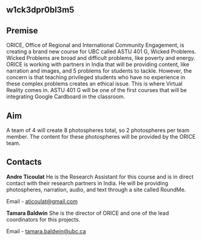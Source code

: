 ## w1ck3dpr0bl3m5

## Premise
ORICE, Office of Regional and International Community Engagement, is creating a brand new course for UBC  called ASTU 401 G, Wicked Problems.  Wicked Problems are broad and difficult problems, like poverty and energy. ORICE is working with  partners in India that will be providing content, like narration and images, and 5 problems for students to tackle.
However, the concern is that teaching privileged students who have no experience in these complex problems creates an ethical issue. 
This is where Virtual Reality comes in. ASTU 401 G will be one of the first courses that will be integrating Google Cardboard in the classroom.  

## Aim
A team of 4 will create 8 photospheres total, so 2 photospheres per team member. The content for these photospheres will be provided by the ORICE team. 

## Contacts
**Andre Ticoulat**
He is the Research Assistant for this course and is in direct contact with their research partners in India. He will be providing photospheres, narration, audio, and text through a site called RoundMe.

Email -  aticoulat@gmail.com

**Tamara Baldwin**
She is the director of ORICE and one of the lead coordinators for this projects. 

Email - tamara.baldwin@ubc.ca

